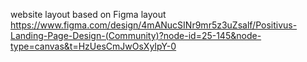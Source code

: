 
website layout based on Figma layout https://www.figma.com/design/4mANucSINr9mr5z3uZsalf/Positivus-Landing-Page-Design-(Community)?node-id=25-145&node-type=canvas&t=HzUesCmJwOsXyIpY-0
